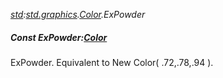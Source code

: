 _[std](../../modules/std/std-module.md):[std.graphics](../../modules/std/std-graphics.md).[Color](../../modules/std/std-graphics-color.md).ExPowder_
##### Const ExPowder:[Color](../../modules/std/std-graphics-color.md)
ExPowder. Equivalent to New Color( .72,.78,.94 ).
